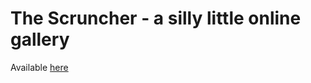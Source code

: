 # The Scruncher - a silly little online gallery
Available [here]([https://website-name.com](https://thescruncher.jednoduse.cz/))
